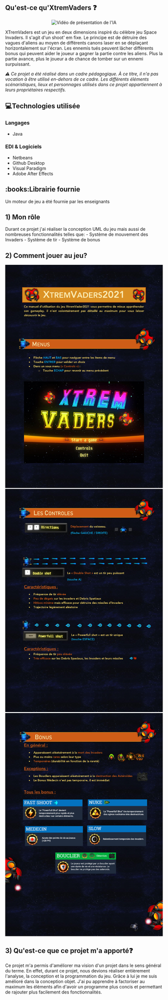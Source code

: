<h2>Qu'est-ce qu'XtremVaders ❓</h2>
<div align="center">
  <img src="media/XtremVaders presentation.gif" alt="Vidéo de présentation de l'IA">
</div>
<p>XTremVaders est un jeu en deux dimensions inspiré du célèbre jeu Space Invaders. Il s'agit d'un shoot' em fixe.
Le principe est de détruire des vagues d'aliens au moyen de différents canons laser en se déplaçant horizontalement sur l'écran. Les ennemis tués peuvent lâcher différents bonus qui peuvent aider le joueur a gagner la partie contre les aliens. Plus la partie avance, plus le joueur a de chance de tomber sur un ennemi surpuissant.</p>

<i>:warning: Ce projet a été réalisé dans un cadre pédagogique. À ce titre, il n'a pas vocation à être utilisé en-dehors de ce cadre. 
Les différents éléments scénaristiques, lieux et personnages utilisés dans ce projet appartiennent à leurs propriétaires respectifs.</i>

<h2>💻Technologies utilisée</h2>
<h3>Langages</h3>
<ul>
  <li>Java</li>
</ul>
<h3>EDI & Logiciels</h3>
<ul>
  <li>Netbeans</li>
  <li>Github Desktop</li>
  <li>Visual Paradigm</li>
  <li>Adobe After Effects</li>
</ul>

<h2>:books:Librairie fournie</h2>
<p>Un moteur de jeu a été fournie par les enseignants </p>

<h2>1) Mon rôle</h2>
Durant ce projet j'ai réaliser la conception UML du jeu mais aussi de nombreuses fonctionnalités telles que:
  - Système de mouvement des Invaders
  - Système de tir
  - Système de bonus
  
<h2>2) Comment jouer au jeu?</h2>
<div align="center">
  <img src="media/manuelPage1.jpg" width="800">
  <img src="media/manuelPage2.jpg" width="800">
  <img src="media/manuelPage3.jpg" width="800">
</div>

<h2>3) Qu'est-ce que ce projet m'a apporté❓</h2>
Ce projet m'a permis d'améliorer ma vision d'un projet dans le sens général du terme. En effet, durant ce projet, nous devions réaliser entièrement l'analyse, la conception et la programmation du jeu. Grâce à lui je me suis amélioré dans la conception objet. J'ai pu apprendre à factoriser au maximum les éléments afin d'avoir un programme plus concis et permettant de rajouter plus facilement des fonctionnalités.
